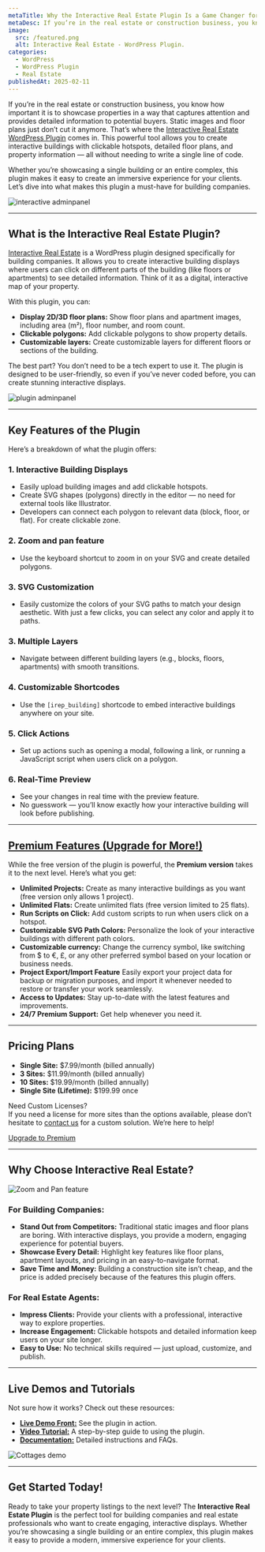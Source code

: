 ```yaml
---
metaTitle: Why the Interactive Real Estate Plugin Is a Game Changer for Building Companies
metaDesc: If you’re in the real estate or construction business, you know how important it is to showcase properties in a way that captures attention and provides detailed information to potential buyers. Static images and floor plans just don’t cut it anymore.
image:
  src: /featured.png
  alt: Interactive Real Estate - WordPress Plugin.
categories:
  - WordPress
  - WordPress Plugin
  - Real Estate
publishedAt: 2025-02-11
---
```


If you’re in the real estate or construction business, you know how important it is to showcase properties in a way that captures attention and provides detailed information to potential buyers. Static images and floor plans just don’t cut it anymore. That’s where the <a href="https://wordpress.org/plugins/interactive-real-estate/" target="_blank" rel="noopener">Interactive Real Estate WordPress Plugin</a> comes in. This powerful tool allows you to create interactive buildings with clickable hotspots, detailed floor plans, and property information — all without needing to write a single line of code.

Whether you’re showcasing a single building or an entire complex, this plugin makes it easy to create an immersive experience for your clients. Let’s dive into what makes this plugin a must-have for building companies.

![interactive adminpanel](/assets/blog/adminpanel.webp)

<!--
<div class="w-full flex justify-center items-center">
 <blockquote class="twitter-tweet" >
  <a href="https://twitter.com/ireplugin/status/1911443624237154500?ref_src=twsrc%5Etfw"></a>
  </blockquote>

</div> -->

---

## What is the Interactive Real Estate Plugin?

<a href="https://wordpress.org/plugins/interactive-real-estate/" target="_blank" rel="noopener">Interactive Real Estate</a> is a WordPress plugin designed specifically for building companies. It allows you to create interactive building displays where users can click on different parts of the building (like floors or apartments) to see detailed information. Think of it as a digital, interactive map of your property.

With this plugin, you can:

- **Display 2D/3D floor plans:** Show floor plans and apartment images, including area (m²), floor number, and room count.
- **Clickable polygons:** Add clickable polygons to show property details.
- **Customizable layers:** Create customizable layers for different floors or sections of the building.

The best part? You don’t need to be a tech expert to use it. The plugin is designed to be user-friendly, so even if you’ve never coded before, you can create stunning interactive displays.

![plugin adminpanel](https://media3.giphy.com/media/v1.Y2lkPTc5MGI3NjExM2wwMDMyYm5kenUydXZ2bDRrN2pqY2J1eWNqaDZkeHRzejRkdzZ4ciZlcD12MV9pbnRlcm5hbF9naWZfYnlfaWQmY3Q9Zw/KqDwy7ewpS80fYs9jI/giphy.gif)

---

## Key Features of the Plugin

Here’s a breakdown of what the plugin offers:

### 1. Interactive Building Displays

- Easily upload building images and add clickable hotspots.
- Create SVG shapes (polygons) directly in the editor — no need for external tools like Illustrator.
- Developers can connect each polygon to relevant data (block, floor, or flat). For create clickable zone.

### 2. Zoom and pan feature

- Use the keyboard shortcut to zoom in on your SVG and create detailed polygons.

### 3. SVG Customization

- Easily customize the colors of your SVG paths to match your design aesthetic. With just a few clicks, you can select any color and apply it to paths.

### 3. Multiple Layers

- Navigate between different building layers (e.g., blocks, floors, apartments) with smooth transitions.

### 4. Customizable Shortcodes

- Use the `[irep_building]` shortcode to embed interactive buildings anywhere on your site.

### 5. Click Actions

- Set up actions such as opening a modal, following a link, or running a JavaScript script when users click on a polygon.

### 6. Real-Time Preview

- See your changes in real time with the preview feature.
- No guesswork — you’ll know exactly how your interactive building will look before publishing.

---

## [Premium Features (Upgrade for More!)](/pricing)

While the free version of the plugin is powerful, the **Premium version** takes it to the next level. Here’s what you get:

- **Unlimited Projects:** Create as many interactive buildings as you want (free version only allows 1 project).
- **Unlimited Flats:** Create unlimited flats (free version limited to 25 flats).
- **Run Scripts on Click:** Add custom scripts to run when users click on a hotspot.
- **Customizable SVG Path Colors:** Personalize the look of your interactive buildings with different path colors.
- **Customizable currency:** Change the currency symbol, like switching from $ to €, £, or any other preferred symbol based on your location or business needs.
- **Project Export/Import Feature** Easily export your project data for backup or migration purposes, and import it whenever needed to restore or transfer your work seamlessly.
- **Access to Updates:** Stay up-to-date with the latest features and improvements.
- **24/7 Premium Support:** Get help whenever you need it.

---

## Pricing Plans

- **Single Site:** $7.99/month (billed annually)
- **3 Sites:** $11.99/month (billed annually)
- **10 Sites:** $19.99/month (billed annually)
- **Single Site (Lifetime):** $199.99 once

Need Custom Licenses?  
If you need a license for more sites than the options available, please don’t hesitate to [contact us](/contact) for a custom solution. We’re here to help!

[Upgrade to Premium](/pricing)

---

## Why Choose Interactive Real Estate?

![Zoom and Pan feature](/assets/blog/zoom-pan-hotel.gif)

### For Building Companies:

- **Stand Out from Competitors:** Traditional static images and floor plans are boring. With interactive displays, you provide a modern, engaging experience for potential buyers.
- **Showcase Every Detail:** Highlight key features like floor plans, apartment layouts, and pricing in an easy-to-navigate format.
- **Save Time and Money:** Building a construction site isn’t cheap, and the price is added precisely because of the features this plugin offers.

### For Real Estate Agents:

- **Impress Clients:** Provide your clients with a professional, interactive way to explore properties.
- **Increase Engagement:** Clickable hotspots and detailed information keep users on your site longer.
- **Easy to Use:** No technical skills required — just upload, customize, and publish.

---

## Live Demos and Tutorials

Not sure how it works? Check out these resources:

- [**Live Demo Front:**](/demos) See the plugin in action.
- **<a href='https://www.youtube.com/watch?v=dQmqouszdK0' target="_blank">Video Tutorial:</a>** A step-by-step guide to using the plugin.
- [**Documentation:**](/doc) Detailed instructions and FAQs.

![Cottages demo](/assets/blog/cottages-demo.webp)

---

## Get Started Today!

Ready to take your property listings to the next level? The **Interactive Real Estate Plugin** is the perfect tool for building companies and real estate professionals who want to create engaging, interactive displays. Whether you’re showcasing a single building or an entire complex, this plugin makes it easy to provide a modern, immersive experience for your clients.
